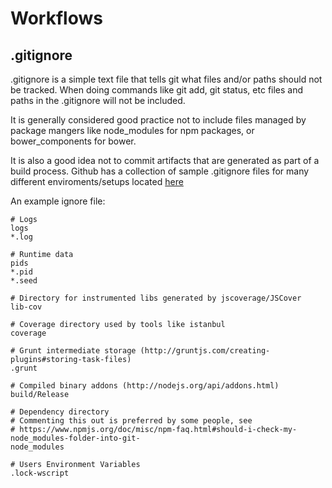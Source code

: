 # Workflows

## .gitignore

.gitignore is a simple text file that tells git what files and/or paths should not be tracked. When doing commands like git add, git status, etc files and paths in the .gitignore will not be included.

It is generally considered good practice not to include files managed by package mangers like node_modules for npm packages, or bower_components for bower.

It is also a good idea not to commit artifacts that are generated as part of a build process. Github has a collection of sample .gitignore files for many different enviroments/setups located [here](https://github.com/github/gitignore)

An example ignore file:

```
# Logs
logs
*.log

# Runtime data
pids
*.pid
*.seed

# Directory for instrumented libs generated by jscoverage/JSCover
lib-cov

# Coverage directory used by tools like istanbul
coverage

# Grunt intermediate storage (http://gruntjs.com/creating-plugins#storing-task-files)
.grunt

# Compiled binary addons (http://nodejs.org/api/addons.html)
build/Release

# Dependency directory
# Commenting this out is preferred by some people, see
# https://www.npmjs.org/doc/misc/npm-faq.html#should-i-check-my-node_modules-folder-into-git-
node_modules

# Users Environment Variables
.lock-wscript
```
